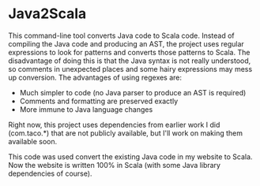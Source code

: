 # Java2Scala

This command-line tool converts Java code to Scala code. Instead of compiling the Java code and producing an AST, the project uses regular expressions to look for patterns and converts those patterns to Scala. The disadvantage of doing this is that the Java syntax is not really understood, so comments in unexpected places and some hairy expressions may mess up conversion. The advantages of using regexes are:

<ul>
<li>Much simpler to code (no Java parser to produce an AST is required)</li>
<li>Comments and formatting are preserved exactly</li>
<li> More immune to Java language changes</li>
</ul>

Right now, this project uses dependencies from earlier work I did (com.taco.*) that are not publicly available, but I'll work on making them available soon.

This code was used convert the existing Java code in my website to Scala. Now the website is written 100% in Scala (with some Java library dependencies of course).

